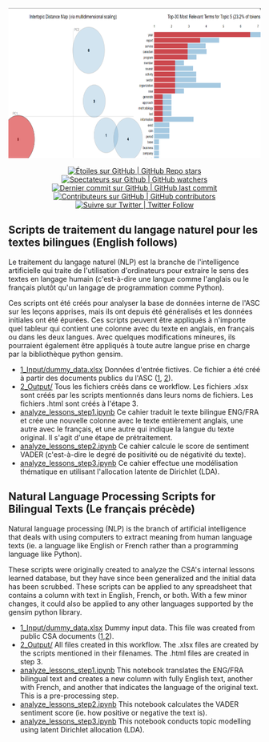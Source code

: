 <p align="center">
    <img src="https://github.com/asc-csa/Bilingual-Text-Analysis/blob/master/2_Output/topics.PNG?raw=true" height="300">
</p>

<p align="center">
    <a href="#stars">
        <img alt="Étoiles sur GitHub | GitHub Repo stars" src="https://img.shields.io/github/stars/asc-csa/Bilingual-Text-Analysis">
    </a>
    <a href="#watchers">
        <img alt="Spectateurs sur Github | GitHub watchers" src="https://img.shields.io/github/watchers/asc-csa/Bilingual-Text-Analysis">
    </a>
    <a href="https://github.com/asc-csa/radarsat1-scripts/commits/main">
        <img alt="Dernier commit sur GitHub | GitHub last commit" src="https://img.shields.io/github/last-commit/asc-csa/Bilingual-Text-Analysis">
    </a>
    <a href="https://github.com/asc-csa/radarsat1-scripts/graphs/contributors">
        <img alt="Contributeurs sur GitHub | GitHub contributors" src="https://img.shields.io/github/contributors/asc-csa/Bilingual-Text-Analysis">
    </a>
    <a href="https://twitter.com/intent/follow?screen_name=csa_asc">
        <img alt="Suivre sur Twitter | Twitter Follow" src="https://img.shields.io/twitter/follow/csa_asc?style=social">
    </a>
</p>

## Scripts de traitement du langage naturel pour les textes bilingues (English follows)

Le traitement du langage naturel (NLP) est la branche de l'intelligence artificielle qui traite de l'utilisation d'ordinateurs pour extraire le sens des textes en langage humain (c'est-à-dire une langue comme l'anglais ou le français plutôt qu'un langage de programmation comme Python). 

Ces scripts ont été créés pour analyser la base de données interne de l'ASC sur les leçons apprises, mais ils ont depuis été généralisés et les données initiales ont été épurées. Ces scripts peuvent être appliqués à n'importe quel tableur qui contient une colonne avec du texte en anglais, en français ou dans les deux langues. Avec quelques modifications mineures, ils pourraient également être appliqués à toute autre langue prise en charge par la bibliothèque python gensim.  

- [1_Input/dummy_data.xlsx](1_Input/dummy_data.xlsx) Données d'entrée fictives. Ce fichier a été créé à partir des documents publics du l'ASC ([1](https://donnees-data.asc-csa.gc.ca/dataset/6a854752-14bb-41bc-86c9-1d20b59b79e1), [2](https://donnees-data.asc-csa.gc.ca/dataset/8b05da69-98c3-4cc9-8eee-ce6f5378dda9)).
- [2_Output/](2_Output) Tous les fichiers créés dans ce workflow. Les fichiers .xlsx sont créés par les scripts mentionnés dans leurs noms de fichiers. Les fichiers .html sont créés à l'étape 3. 
- [analyze_lessons_step1.ipynb](analyze_lessons_step1.ipynb) Ce cahier traduit le texte bilingue ENG/FRA et crée une nouvelle colonne avec le texte entièrement anglais, une autre avec le français, et une autre qui indique la langue du texte original. Il s'agit d'une étape de prétraitement. 
- [analyze_lessons_step2.ipynb](analyze_lessons_step2.ipynb) Ce cahier calcule le score de sentiment VADER (c'est-à-dire le degré de positivité ou de négativité du texte). 
- [analyze_lessons_step3.ipynb](analyze_lessons_step3.ipynb) Ce cahier effectue une modélisation thématique en utilisant l'allocation latente de Dirichlet (LDA). 


## Natural Language Processing Scripts for Bilingual Texts (Le français précède)

Natural language processing (NLP) is the branch of artificial intelligence that deals with using computers to extract meaning from human language texts (ie. a language like English or French rather than a programming language like Python). 

These scripts were originally created to analyze the CSA's internal lessons learned database, but they have since been generalized and the initial data has been scrubbed. These scripts can be applied to any spreadsheet that contains a column with text in English, French, or both. With a few minor changes, it could also be applied to any other languages supported by the gensim python library.  

- [1_Input/dummy_data.xlsx](1_Input/dummy_data.xlsx) Dummy input data. This file was created from public CSA documents ([1](https://donnees-data.asc-csa.gc.ca/dataset/6a854752-14bb-41bc-86c9-1d20b59b79e1),[2](https://donnees-data.asc-csa.gc.ca/dataset/8b05da69-98c3-4cc9-8eee-ce6f5378dda9)).
- [2_Output/](2_Output) All files created in this workflow. The .xlsx files are created by the scripts mentioned in their filenames. The .html files are created in step 3. 
- [analyze_lessons_step1.ipynb](analyze_lessons_step1.ipynb) This notebook translates the ENG/FRA bilingual text and creates a new column with fully English text, another with French, and another that indicates the language of the original text. This is a pre-processing step. 
- [analyze_lessons_step2.ipynb](analyze_lessons_step2.ipynb) This notebook calculates the VADER sentiment score (ie. how positive or negative the text is). 
- [analyze_lessons_step3.ipynb](analyze_lessons_step3.ipynb) This notebook conducts topic modelling using latent Dirichlet allocation (LDA). 

